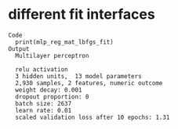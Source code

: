 # different fit interfaces

    Code
      print(mlp_reg_mat_lbfgs_fit)
    Output
      Multilayer perceptron
      
      relu activation
      3 hidden units,  13 model parameters
      2,930 samples, 2 features, numeric outcome 
      weight decay: 0.001 
      dropout proportion: 0 
      batch size: 2637 
      learn rate: 0.01 
      scaled validation loss after 10 epochs: 1.31 

